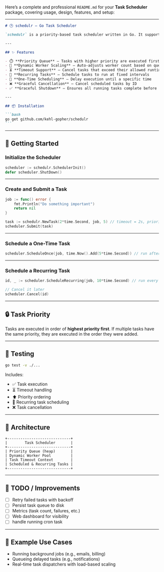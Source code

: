 Here’s a complete and professional `README.md` for your **Task Scheduler** package, covering usage, design, features, and setup:

---

````markdown
# 🕒 schedulr — Go Task Scheduler

`schedulr` is a priority-based task scheduler written in Go. It supports one-time and recurring task execution, dynamic worker scaling, timeout handling, and task cancellation — all without a single external dependency.

---

## ✨ Features

- ⏱️ **Priority Queue** — Tasks with higher priority are executed first
- 🧠 **Dynamic Worker Scaling** — Auto-adjusts worker count based on queue size
- ⏳ **Timeout Support** — Cancel tasks that exceed their allowed runtime
- 🔁 **Recurring Tasks** — Schedule tasks to run at fixed intervals
- 📅 **One-Time Scheduling** — Delay execution until a specific time
- ❌ **Graceful Cancellation** — Cancel scheduled tasks by ID
- ✅ **Graceful Shutdown** — Ensures all running tasks complete before exit

---

## 📦 Installation

```bash
go get github.com/kehl-gopher/schedulr
```
````

---

## 🚀 Getting Started

### Initialize the Scheduler

```go
scheduler := schedulr.SchedulerInit()
defer scheduler.ShutDown()
```

---

### Create and Submit a Task

```go
job := func() error {
	fmt.Println("Do something important")
	return nil
}

task := schedulr.NewTask(2*time.Second, job, 5) // timeout = 2s, priority = 5
scheduler.Submit(task)
```

---

### Schedule a One-Time Task

```go
scheduler.ScheduleOnce(job, time.Now().Add(5*time.Second)) // run after 5 seconds
```

---

### Schedule a Recurring Task

```go
id, _ := scheduler.ScheduleRecurring(job, 10*time.Second) // run every 10 seconds

// Cancel it later
scheduler.Cancel(id)
```

---

## 🔒 Task Priority

Tasks are executed in order of **highest priority first**.
If multiple tasks have the same priority, they are executed in the order they were added.

---

## 🧪 Testing

```bash
go test -v ./...
```

Includes:

- ✅ Task execution
- ⏳ Timeout handling
- ⬆️ Priority ordering
- 🔁 Recurring task scheduling
- ❌ Task cancellation

---

## 📐 Architecture

```
+-----------------------------+
|        Task Scheduler       |
+-----------------------------+
| Priority Queue (heap)       |
| Dynamic Worker Pool         |
| Task Timeout Context        |
| Scheduled & Recurring Tasks |
+-----------------------------+
```

---

## 📌 TODO / Improvements

- [ ] Retry failed tasks with backoff
- [ ] Persist task queue to disk
- [ ] Metrics (task count, failures, etc.)
- [ ] Web dashboard for visibility
- [ ] handle running cron task

---

## 🧠 Example Use Cases

- Running background jobs (e.g., emails, billing)
- Queueing delayed tasks (e.g., notifications)
- Real-time task dispatchers with load-based scaling
